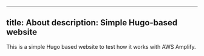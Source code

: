 
---
title: About
description: Simple Hugo-based website
---

This is a simple Hugo based website to test how it works with AWS Amplify.
